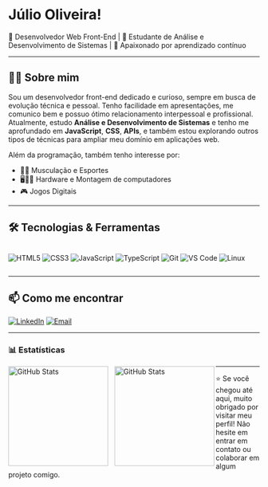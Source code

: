 # Júlio Oliveira!

🎯 Desenvolvedor Web Front-End | 🚀 Estudante de Análise e Desenvolvimento de Sistemas | 🧠 Apaixonado por aprendizado contínuo

---

## 🧑‍💻 Sobre mim

Sou um desenvolvedor front-end dedicado e curioso, sempre em busca de evolução técnica e pessoal. Tenho facilidade em apresentações, me comunico bem e possuo ótimo relacionamento interpessoal e profissional. Atualmente, estudo **Análise e Desenvolvimento de Sistemas** e tenho me aprofundado em **JavaScript**, **CSS**,  **APIs**, e também estou explorando outros tipos de técnicas para ampliar meu domínio em aplicações web.

Além da programação, também tenho interesse por:
- 🏋️‍♂️ Musculação e Esportes
- 🖥👨‍💻 Hardware e Montagem de computadores
- 🎮 Jogos Digitais

---

## 🛠️ Tecnologias & Ferramentas

<div style="display: flex; flex-wrap: wrap; gap: 10px;">
  
![HTML5](https://img.shields.io/badge/-HTML5-E34F26?style=for-the-badge&logo=html5&logoColor=white)
![CSS3](https://img.shields.io/badge/-CSS3-1572B6?style=for-the-badge&logo=css3)
![JavaScript](https://img.shields.io/badge/-JavaScript-F7DF1E?style=for-the-badge&logo=javascript&logoColor=black)
![TypeScript](https://img.shields.io/badge/-TypeScript-3178C6?style=for-the-badge&logo=typescript&logoColor=white)
![Git](https://img.shields.io/badge/-Git-F05032?style=for-the-badge&logo=git&logoColor=white)
![VS Code](https://img.shields.io/badge/-VSCode-007ACC?style=for-the-badge&logo=visual-studio-code)
![Linux](https://img.shields.io/badge/-Linux-FCC624?style=for-the-badge&logo=linux&logoColor=black)

</div>

---

## 📫 Como me encontrar

[![LinkedIn](https://img.shields.io/badge/-LinkedIn-0A66C2?style=for-the-badge&logo=linkedin&logoColor=white)](https://www.linkedin.com/in/lagesdeoliveira)
[![Email](https://img.shields.io/badge/-Email-D14836?style=for-the-badge&logo=gmail&logoColor=white)](mailto:julinho@lagesoliveira.com.br)

---

### 📊 Estatísticas

<p>
  <img 
    align="left" 
    alt="GitHub Stats" 
    height="200" 
    style="padding-right: 10px;" 
    src="https://github-readme-stats.vercel.app/api?username=JulioFlavio&show_icons=true&theme=tokyonight&include_all_commits=true&locale=pt-br" 
  />

<img
align="left"
alt="GitHub Stats"
height="200"
src="https://github-readme-stats.vercel.app/api/top-langs/?username=JulioFlavio&theme=tokyonight&layout=compact&custom_title=Tecnologias&langs_count=9"
/>

</p>

---

<div>⭐ Se você chegou até aqui, muito obrigado por visitar meu perfil! Não hesite em entrar em contato ou colaborar em algum projeto comigo.</div>
